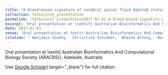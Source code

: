 ```yaml
---
title: "A blood-based signature of cerebral spinal fluid A$beta$ status"
collection: talks/oral_presentation
permalink: /talks/oral_presentation2017-01-01-A-blood-based-signature-of-cerebral-spinal-fluid-Abeta-status
excerpt: 'Oral presentation at \textit{ Australian Bioinformatics And Computational Biology Society (ABACBS)}, Adelaide, Australia'
date: 2017-01-01
venue: 'Oral presentation at textit Australian Bioinformatics And Computational Biology Society (ABACBS), Adelaide, Australia'
citation: ' Benjamin Goudey,  Chrisitine Schieber,  Bhavna Antony,  Noel Faux, &quot;A blood-based signature of cerebral spinal fluid A$beta$ status.&quot; Oral presentation at textit Australian Bioinformatics And Computational Biology Society (ABACBS), Adelaide, Australia, 2017.'
---
```

Oral presentation at \textit{ Australian Bioinformatics And Computational Biology Society (ABACBS)}, Adelaide, Australia

Use [Google Scholar](https://scholar.google.com/scholar?q=A+blood+based+signature+of+cerebral+spinal+fluid+A$beta$+status){:target="_blank"} for full citation